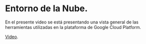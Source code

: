 # Entorno de la Nube.
En el presente video se está presentando una vista general de las herramientas utilizadas en la plataforma de Google Cloud Platform.


[Video](https://drive.google.com/drive/folders/1kdWmxfGc29-IJu4dNmbSvaszTSstVupZ?usp=drive_link).
